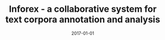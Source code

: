 ---
# Documentation: https://wowchemy.com/docs/managing-content/

title: Inforex - a collaborative system for text corpora annotation and analysis
subtitle: ''
summary: ''
authors:
- Michał M. Marcińczuk
- Marcin Ł. Oleksy
- kocon
tags: []
categories: []
date: '2017-01-01'
lastmod: 2022-10-07T05:05:41Z
featured: false
draft: false

# Featured image
# To use, add an image named `featured.jpg/png` to your page's folder.
# Focal points: Smart, Center, TopLeft, Top, TopRight, Left, Right, BottomLeft, Bottom, BottomRight.
image:
  caption: ''
  focal_point: ''
  preview_only: false

# Projects (optional).
#   Associate this post with one or more of your projects.
#   Simply enter your project's folder or file name without extension.
#   E.g. `projects = ["internal-project"]` references `content/project/deep-learning/index.md`.
#   Otherwise, set `projects = []`.
projects: []
publishDate: '2022-10-07T05:05:40.074502Z'
publication_types:
- '1'
abstract: ''
publication: '*International Conference Recent Advances in Natural Language Processing
  2017 : Varna, Bulgaria, 2-8 September, 2017 : proceedings*'
doi: 10.26615/978-954-452-049-6_063
url_pdf: http://acl-bg.org/proceedings/2017/RANLP%202017/pdf/RANLP063.pdf
---